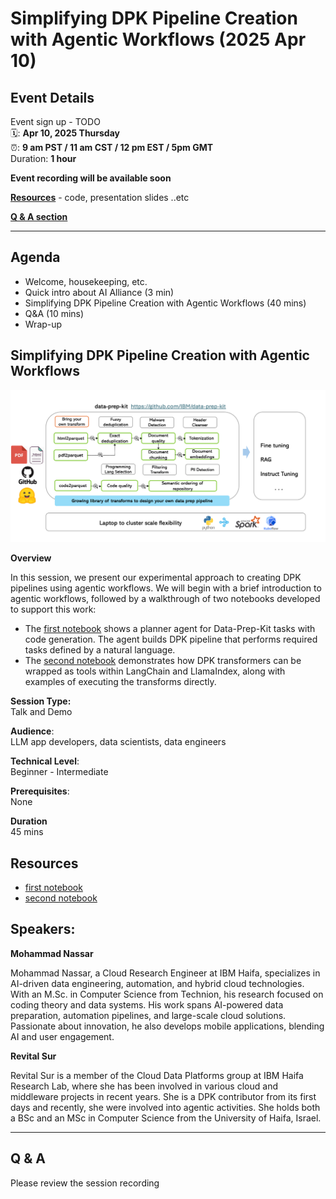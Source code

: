 # Simplifying DPK Pipeline Creation with Agentic Workflows (2025 Apr 10)

<!-- ## 🔗 [tinyurl.com/jzbvaeak](https://tinyurl.com/jzbvaeak) -->

<!-- <img src="assets/qrcode_2025-02-27__data-prep-review.png" width="400px"> -->

## Event Details

Event sign up - TODO <br>
🗓️: **Apr 10, 2025 Thursday**<br>
⏰: **9 am PST  / 11 am CST / 12 pm EST / 5pm GMT**  
Duration: **1 hour**

**Event recording will be available soon**

**[Resources](#resources)** - code, presentation slides ..etc

**[Q & A section](#q--a)**

---


## Agenda

- Welcome, housekeeping, etc.
- Quick intro about AI Alliance (3 min)
- Simplifying DPK Pipeline Creation with Agentic Workflows (40 mins)
- Q&A (10 mins)
- Wrap-up

## Simplifying DPK Pipeline Creation with Agentic Workflows

![](assets/data-prep-kit-1.png)


**Overview**

In this session, we present our experimental approach to creating DPK pipelines using agentic workflows. We will begin with a brief introduction to agentic workflows, followed by a walkthrough of two notebooks developed to support this work:

- The [first notebook](https://github.com/data-prep-kit/data-prep-kit/blob/dev/examples/agentic/Planning_DPK_agent.ipynb) shows a planner agent for Data-Prep-Kit tasks with code generation. The agent builds DPK pipeline that performs required tasks defined by a natural language.
- The [second notebook](https://github.com/data-prep-kit/data-prep-kit/blob/dev/examples/agentic/dpk_as_tools.ipynb) demonstrates how DPK transformers can be wrapped as tools within LangChain and LlamaIndex, along with examples of executing the transforms directly.

**Session Type:**  
Talk and Demo

**Audience**:  
LLM app developers, data scientists, data engineers

**Technical Level**:  
Beginner - Intermediate

**Prerequisites**:  
None

**Duration**  
45 mins

## Resources

- [first notebook](https://github.com/data-prep-kit/data-prep-kit/blob/dev/examples/agentic/Planning_DPK_agent.ipynb) 
- [second notebook](https://github.com/data-prep-kit/data-prep-kit/blob/dev/examples/agentic/dpk_as_tools.ipynb)

## Speakers: 

**Mohammad Nassar**

Mohammad Nassar, a Cloud Research Engineer at IBM Haifa, specializes in AI-driven data engineering, automation, and hybrid cloud technologies. With an M.Sc. in Computer Science from Technion, his research focused on coding theory and data systems. His work spans AI-powered data preparation, automation pipelines, and large-scale cloud solutions. Passionate about innovation, he also develops mobile applications, blending AI and user engagement.

**Revital Sur**

Revital Sur is a member of the Cloud Data Platforms group at IBM Haifa Research Lab, where she has been involved in various cloud and middleware projects in recent years. She is a DPK contributor from its first days and recently, she were involved into agentic activities. She holds both a BSc and an MSc in Computer Science from the University of Haifa, Israel. 

---

## Q & A

Please review the session recording